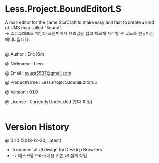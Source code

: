 # Less.Project.BoundEditorLS
A map editor for the game StarCraft to make easy and fast to create a kind of UMS map called "Bound". <br/>
-> 스타크래프트 게임의 폭탄피하기 유즈맵을 쉽고 빠르게 제작할 수 있도록 만들어진 에디터입니다. <br/><br/>

@ Author : Eric Kim <br/>

@ Nickname : Less <br/>

@ Email : syusa5537@gmail.com <br/>

@ ProductName : Less.Project.BoundEditorLS <br/>

@ Version : 0.1.0 <br/>

@ License : Currently Undecided (현재 미정) <br/><br/>

# Version History
@ 0.1.0 (2018-12-30, Latest) <br/>

- fundamental UI design for Desktop Browsers <br/>
- -> 데스크탑 브라우저용 기본 UI 설계 작업 <br/>
